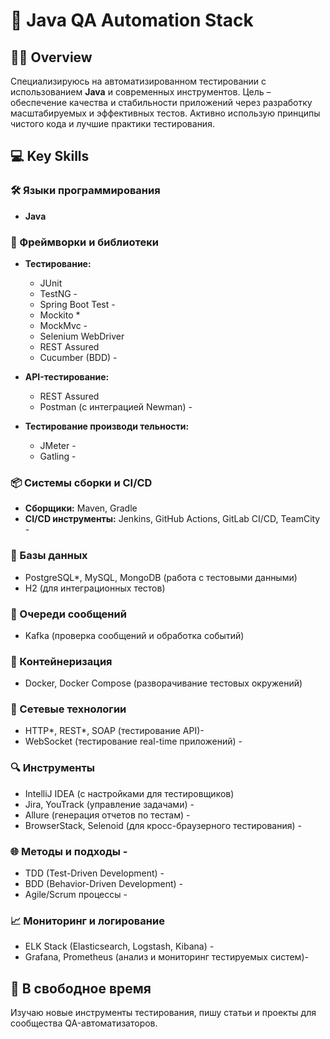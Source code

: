 # 🚀 Java QA Automation Stack

## 👨‍💻 Overview

Специализируюсь на автоматизированном тестировании с использованием **Java** и современных инструментов. Цель – обеспечение качества и стабильности приложений через разработку масштабируемых и эффективных тестов. Активно использую принципы чистого кода и лучшие практики тестирования.

## 💻 Key Skills

### 🛠️ Языки программирования
- **Java**

### 🔗 Фреймворки и библиотеки
- **Тестирование:**
  - JUnit
  - TestNG -
  - Spring Boot Test -
  - Mockito *
  - MockMvc -
  - Selenium WebDriver
  - REST Assured 
  - Cucumber (BDD) -

- **API-тестирование:**
  - REST Assured 
  - Postman (с интеграцией Newman) -

- **Тестирование производи тельности:**
  - JMeter -
  - Gatling -

### 📦 Системы сборки и CI/CD
- **Сборщики:** Maven, Gradle
- **CI/CD инструменты:** Jenkins, GitHub Actions, GitLab CI/CD, TeamCity -

### 💾 Базы данных
- PostgreSQL*, MySQL, MongoDB (работа с тестовыми данными)
- H2 (для интеграционных тестов)

### 🔄 Очереди сообщений
- Kafka (проверка сообщений и обработка событий)

### 🐳 Контейнеризация
- Docker, Docker Compose (разворачивание тестовых окружений)

### 📡 Сетевые технологии
- HTTP*, REST*, SOAP (тестирование API)-
- WebSocket (тестирование real-time приложений) -

### 🔍 Инструменты
- IntelliJ IDEA (с настройками для тестировщиков) 
- Jira, YouTrack (управление задачами) -
- Allure (генерация отчетов по тестам) -
- BrowserStack, Selenoid (для кросс-браузерного тестирования) -

### 🌐 Методы и подходы -
- TDD (Test-Driven Development) -
- BDD (Behavior-Driven Development) -
- Agile/Scrum процессы -

### 📈 Мониторинг и логирование
- ELK Stack (Elasticsearch, Logstash, Kibana) -
- Grafana, Prometheus (анализ и мониторинг тестируемых систем)-

## 🌱 В свободное время
Изучаю новые инструменты тестирования, пишу статьи и проекты для сообщества QA-автоматизаторов.
